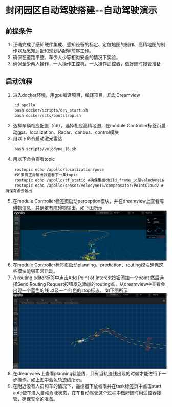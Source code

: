 ﻿# 封闭园区自动驾驶搭建--自动驾驶演示
## 前提条件
 1. 正确完成了感知硬件集成、感知设备的标定、定位地图的制作、高精地图的制作以及感知适配和规划适配等前序工作。
 2. 确保在道路平整、车少人少等相对安全的情况下实验。
 3. 确保至少两人操作，一人操作工控机，一人操作遥控器，做好随时接管准备

## 启动流程
1. 进入docker环境，用gpu编译项目，编译项目，启动Dreamview 

```
    cd apollo
    bash docker/scripts/dev_start.sh
    bash docker/scts/bootstrap.sh
```
2. 选择车辆相应配置（ch），选择相应高精地图，在module Controller标签页启动gps、localization、Radar、canbus、control模块
3. 用以下命令启动激光雷达

```
    bash scripts/velodyne_16.sh
```

4. 用以下命令查看topic

```
    rostopic echo /apollo/localization/pose 
    #如果有正常输出就查看下一条topic
    rostopic echo /apollo/tf_static #确保里面child_frame_id是velodyne16
    rostopic echo /apollo/sensor/velodyne16/compensator/PointCloud2 #确保有点云输出
```

5. 在module Controller标签页启动perception模块，并在dreamview上查看障碍物信息，并确定有障碍物输出，如下图所示
![图片](../images/D-kits_Audo_driving_Adaptation/perception_verification.png)
6. 在module Controller标签页启动planning、prediction、routing模块确保这些模块能够正常启动。
7. 在routing editor标签中点击Add Point of Interest按钮添加一个point 然后选择Send Routing Request按钮发送添加的routing点，从dreamview中查看会出现一个蓝色的线 以及一个红色的stop标志。
如下图所示
![图片](../images/D-kits_Audo_driving_Adaptation/planning_add_routing.png)
8. 在dreamview上查看planning轨迹线，只有当轨迹线出现的时候才能进行下一步操作。如上图中蓝色轨迹线所示。
9. 在附近没有人员和车的情况下，遥控器下放权限并在task标签页中点击start auto使车进入自动驾驶状态，在车自动驾驶这个过程中做好随时用遥控器接管，确保安全的准备。